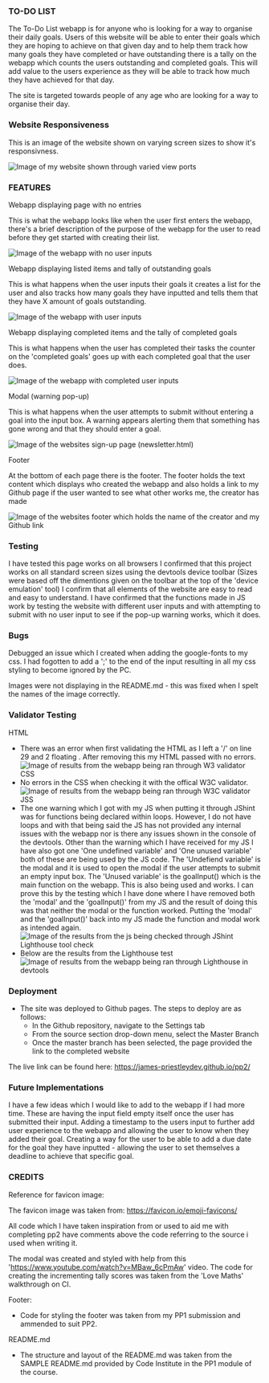 ### TO-DO LIST

The To-Do List webapp is for anyone who is looking for a way to organise their daily goals. Users of this website will be able to enter their goals which they are
hoping to achieve on that given day and to help them track how many goals they have completed or have outstanding there is a tally on the webapp which counts
the users outstanding and completed goals. This will add value to the users experience as they will be able to track how much they have achieved for that day.

The site is targeted towards people of any age who are looking for a way to organise their day.

### Website Responsiveness

This is an image of the website shown on varying screen sizes to show it's responsivness.

![Image of my website shown through varied view ports](assets/docs/pp2-responsive.PNG)

### FEATURES

Webapp displaying page with no entries

This is what the webapp looks like when the user first enters the webapp, there's a brief description of
the purpose of the webapp for the user to read before they get started with creating their list.

![Image of the webapp with no user inputs](assets/docs/pp2-no-input.PNG)

Webapp displaying listed items and tally of outstanding goals

This is what happens when the user inputs their goals it creates a list for the user and also tracks
how many goals they have inputted and tells them that they have X amount of goals outstanding.

![Image of the webapp with user inputs](assets/docs/pp2-with-inputs.PNG)

Webapp displaying completed items and the tally of completed goals

This is what happens when the user has completed their tasks the counter on the 'completed goals' goes up with each
completed goal that the user does.

![Image of the webapp with completed user inputs](assets/docs/pp2-completed.PNG)

Modal (warning pop-up)

This is what happens when the user attempts to submit without entering a goal into the input box.
A warning appears alerting them that something has gone wrong and that they should enter a goal.

![Image of the websites sign-up page (newsletter.html)](assets/docs/pp2-modal.PNG)

Footer

At the bottom of each page there is the footer.
The footer holds the text content which displays who created the webapp and also holds a link to my Github page if the user wanted
to see what other works me, the creator has made

![Image of the websites footer which holds the name of the creator and my Github link](assets/docs/pp2-footer.PNG)

### Testing

I have tested this page works on all browsers
I confirmed that this project works on all standard screen sizes using the devtools device toolbar
(Sizes were based off the dimentions given on the toolbar at the top of the 'device emulation' tool)
I confirm that all elements of the website are easy to read and easy to understand.
I have confirmed that the functions made in JS work by testing the website with different user inputs and with attempting to submit with no
user input to see if the pop-up warning works, which it does.

### Bugs

Debugged an issue which I created when adding the google-fonts to my css. 
I had fogotten to add a ';' to the end of the input resulting in all my css styling 
to become ignored by the PC.

Images were not displaying in the README.md - this was fixed when I spelt the names of the image correctly.

### Validator Testing

HTML
- There was an error when first validating the HTML as I left a '/' on line 29 and 2 floating </divs>.
 After removing this my HTML passed with no errors.
![Image of results from the webapp being ran through W3 validator](assets/docs/pp2-html-validated.PNG)
CSS
- No errors in the CSS when checking it with the offical W3C validator.
![Image of results from the webapp being ran through W3C validator](assets/docs/pp2-css-validated.PNG)
JSS
- The one warning which I got with my JS when putting it through JShint was for functions being declared within loops. However, I do not have loops
  and with that being said the JS has not provided any internal issues with the webapp nor is there any issues shown in the console of the devtools.
  Other than the warning which I have received for my JS I have also got one 'One undefined variable' and 'One unused variable' both of these are being
  used by the JS code. 
  The 'Undefiend variable' is the modal and it is used to open the modal if the user attempts to submit an empty input box.
  The 'Unused variable' is the goalInput() which is the main function on the webapp. This is also being used and works.
  I can prove this by the testing which I have done where I have removed both the 'modal' and the 'goalInput()' from my JS and the result
  of doing this was that neither the modal or the function worked. Putting the 'modal' and the 'goalInput()' back into my JS made the function
  and modal work as intended again.
![Image of the results from the js being checked through JShint](assets/docs/pp2-jshint.PNG)
Lighthouse tool check
- Below are the results from the Lighthouse test
![Image of results from the webapp being ran through Lighthouse in devtools](assets/docs/pp2-lighthouse.PNG)

### Deployment

- The site was deployed to Github pages. The steps to deploy are as follows:
  - In the Github repository, navigate to the Settings tab
  - From the source section drop-down menu, select the Master Branch
  - Once the master branch has been selected, the page provided the link to the completed website

The live link can be found here: https://james-priestleydev.github.io/pp2/

### Future Implementations

I have a few ideas which I would like to add to the webapp if I had more time.
These are having the input field empty itself once the user has submitted their input.
Adding a timestamp to the users input to further add user experience to the webapp and allowing the user to know
when they added their goal.
Creating a way for the user to be able to add a due date for the goal they have inputted - allowing the user to
set themselves a deadline to achieve that specific goal.


### CREDITS

Reference for favicon image:

The favicon image was taken from: https://favicon.io/emoji-favicons/

All code which I have taken inspiration from or used to aid me with completing pp2 have comments above the code referring to the source
i used when writing it. 

The modal was created and styled with help from this 'https://www.youtube.com/watch?v=MBaw_6cPmAw' video.
The code for creating the incrementing tally scores was taken from the 'Love Maths' walkthrough on CI.

Footer:

- Code for styling the footer was taken from my PP1 submission and ammended to suit PP2.

README.md

- The structure and layout of the README.md was taken from the SAMPLE README.md provided by Code Institute in the PP1 module of the course. 